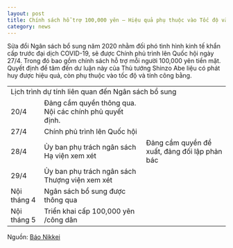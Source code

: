 ```yaml
---
layout: post
title: Chính sách hỗ trợ 100,000 yên – Hiệu quả phụ thuộc vào Tốc độ và Tính công bằng
category: news
---
```

Sửa đổi Ngân sách bổ sung năm 2020 nhằm đối phó tình hình kinh tế khẩn cấp trước đại dịch COVID-19, sẽ được Chính phủ trình lên Quốc hội ngày 27/4. Trong đó bao gồm chính sách hỗ trợ mỗi người 100,000 yên tiền mặt. Quyết định để tâm đến dư luận này của Thủ tướng Shinzo Abe liệu có phát huy được hiệu quả, còn phụ thuộc vào tốc độ và tính công bằng.



<table>
  <tr>
    <td colspan="3">Lịch trình dự tính liên quan đến Ngân sách bổ sung</td>
  </tr>
  <tr>
    <td>20/4</td>
    <td>Đảng cầm quyền thông qua. Nội các chính phủ quyết định.</td>
    <td></td>
  </tr>
  <tr>
    <td>27/4</td>
    <td>Chính phủ trình lên Quốc hội</td>
    <td></td>
  </tr>
  <tr>
    <td>28/4</td>
    <td>Ủy ban phụ trách ngân sách Hạ viện xem xét</td>
    <td>Đảng cầm quyền đề xuất, đảng đối lập phản bác</td>
  </tr>
  <tr>
    <td>29/4</td>
    <td>Ủy ban phụ trách ngân sách Thượng viện xem xét</td>
    <td></td>
  </tr>
  <tr>
    <td>Nội tháng 4</td>
    <td>Ngân sách bổ sung được thông qua</td>
    <td></td>
  </tr>
  <tr>
    <td>Nội tháng 5</td>
    <td>Triển khai cấp 100,000 yên /công dân</td>
    <td></td>
  </tr>
</table>

Nguồn: [Báo Nikkei](https://www.nikkei.com/article/DGXMZO58220490X10C20A4EA3000/)